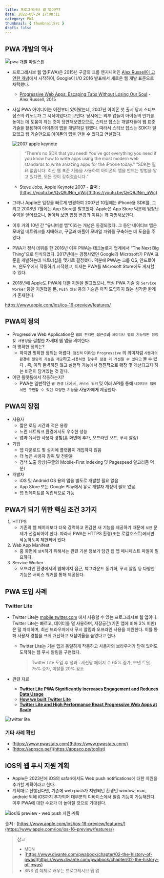 ```yaml
---
title: 프로그레시브 웹 앱이란?
date: 2022-08-24 17:08:11
category: PWA
thumbnail: { thumbnailSrc }
draft: false
---
```


## PWA 개발의 역사

![pwa 개발 마일스톤](../image/pwa_history.png)

- 프로그레시브 웹 앱(PWA)은 2015년 구글의 크롬 엔지니어인 [Alex Russell이 고안한 개념](https://infrequently.org/2015/06/progressive-apps-escaping-tabs-without-losing-our-soul/)에서 시작하여, Google이 I/O 2016 발표에서 새로운 웹 개발 표준으로 채택했다.
  - [Progressive Web Apps: Escaping Tabs Without Losing Our Soul](https://papago.naver.net/apis/site/proxy?url=https%3A%2F%2Finfrequently.org%2F2015%2F06%2Fprogressive-apps-escaping-tabs-without-losing-our-soul%2F) - Alex Russell, 2015
- 사실 PWA 아이디어는 이전부터 있어왔는데, 2007년 아이폰 첫 출시 당시 스티브 잡스의 키노트가 그 시작이었다고 보인다. 당시에는 외부 앱들이 아이폰의 인기를 높이는 데 도움이 되는 것이 당연해보였으므로, 스티브 잡스는 개발자들이 웹 표준 기술을 활용하여 아이폰의 앱을 개발하길 원했다. 따라서 스티브 잡스는 SDK가 필요없고 웹 기술만으로 아이폰의 앱을 만들 수 있다고 연설했다.

  ![2007 apple keynote](../image/2007_apple_keynote.png)

  > “There’s no SDK that you need! You’ve got everything you need if you know how to write apps using the most modern web standards to write amazing apps for the iPhone today.”
  > ”SDK는 필요 없습니다. 최신 웹 표준 기술을 사용하여 아이폰의 앱을 만드는 방법을 알고 있다면, 모든 것이 갖춰졌습니다.”

  - Steve Jobs, Apple Keynote 2007 -
    **출처 :** [https://youtu.be/QvQ9JNm_qWc](https://youtu.be/QvQ9JNm_qWc)
    >

- 그러나 Apple은 입장을 빠르게 변경하여 2007년 10월에는 iPhone용 SDK를, 그리고 2008년 7월에는 App Store를 발표했다. Apple은 App Store 덕분에 엄청난 수익을 얻어왔으니, 돌이켜 보면 입장 변경의 이유는 꽤 자명해보인다.
- 이후 거의 10년 간 “유니버셜 앱"이라는 개념은 동결되었다. 그 동안 네이티브 앱은 모바일 네트워크를 지배하고, 구글과 애플이 모바일 파워를 구축하는 데 도움을 주었다.
- PWA가 정식 데뷔를 한 2016년 이후 PWA는 테크놀로지 업계에서 “The Next Big Thing”으로 인식되었다. 2017년에는 경쟁사였던 Google과 Microsoft가 PWA 표준을 개발하는데 파트너십을 맺기로 결정했다. 덕분에 PWA는 크롬 OS, 안드로이드, 윈도우에서 작동하기 시작했고, 이제는 PWA를 Microsoft Store에도 게시할 수 있다.
- 2018년에 Apple도 PWA에 대한 지원을 발표했으나, 핵심 PWA 기술 중 `Service Worker` 등만 지원했을 뿐, `Push 알림` 등의 기술은 아직 도입하지 않는 심각한 한계가 존재한다.

<https://www.apple.com/ios/ios-16-preview/features/>

## PWA의 정의

- Progressive Web Application은 `웹의 편리한 접근성`과 `네이티브 앱의 기능적인 장점 및 사용성`을 결합한 차세대 웹 앱을 의미한다.
- 더 명확한 정의는?
  - 하지만 명확한 정의는 어렵다. `점진적` 이라는 `Progressive` 의 의미처럼 `사용자의 환경에 알맞게 기능을 제공`하고 `사용하면 할수록 점점 더 개선될 수 있다고` 볼 수 있다 . 즉, 아직 완벽하진 않고 실험적 기능에서 점진적으로 확장 및 개선되고자 하는 비전이 담겨있는 것 같다.
- 어떤 플랫폼에서 작동하는지?
  - PWA는 일반적인 `웹 환경` 내에서, `서비스 워커` 및 여러 API를 통해 `네이티브 앱에서만 구현할 수 있던 다양한 기능`을 사용자에게 제공한다.

## PWA의 장점

- 사용자
  - 짧은 로딩 시간과 적은 용량
  - 느린 네트워크 환경에서도 우수한 성능
  - 앱과 유사한 사용자 경험(홈 화면에 추가, 오프라인 모드, 푸시 알림)
- 기업
  - 앱 다운로드 및 설치에 플랫폼이 개입하지 않음
  - 더 높은 사용자 참여 및 전환율
  - 검색 노출 향상(구글의 Mobile-First Indexing 및 Pagespeed 알고리즘 덕분)
- 개발자
  - iOS 및 Android OS 용의 앱을 별도로 개발할 필요 없음
  - App Store 또는 Google Play에서 유료 개발자 계정이 필요 없음
  - 앱 업데이트를 독립적으로 가능

## PWA가 되기 위한 핵심 조건 3가지

1. HTTPS
   - 기존의 웹 페이지보다 더욱 강력하고 민감한 새 기능을 제공하기 때문에 `보안` 문제가 선결되어야 한다. 따라서 PWA는 HTTPS 환경(또는 로컬호스트)에서만 작동하도록 제한되어 있다.
2. Web App Manifest
   - 홈 화면에 `설치`하기 위해서는 관련 기본 정보가 담긴 웹 앱 매니페스트 파일이 필요하다.
3. Service Worker
   - 오프라인 환경에서의 웹페이지 접근, 백그라운드 동기화, 푸시 알림 등 다양한 기능은 서비스 워커를 통해 제공된다.

## PWA 도입 사례

### Twitter Lite

- Twitter Lite는 [mobile.twitter.com](http://mobile.twitter.com/) 에서 사용할 수 있는 프로그레시브 웹 앱이다. Twitter Lite는 빠르고, 데이터를 덜 사용하며, 저장공간(기존 앱에 비해 3% 미만)은 덜 차지하며, 최신 브라우저에서 푸시 알림과 오프라인 사용을 지원한다. 이를 통해 사용자 경험을 크게 개선하고 재참여율을 높였다고 한다.

  - Twitter Lite는 기본 앱과 동일하게 작동하고 사용자의 브라우저가 닫혀 있어도 도착하는 웹 푸시 알림을 구현했다.

    > Twitter Lite 도입 후 성과 : 세션당 페이지 수 65% 증가, 보낸 트윗 75% 증가, 이탈률 20% 감소

- 관련 자료
  - **[Twitter Lite PWA Significantly Increases Engagement and Reduces Data Usage](https://web.dev/twitter/)**
  - **[How we built Twitter Lite](https://blog.twitter.com/engineering/en_us/topics/open-source/2017/how-we-built-twitter-lite)**
  - **[Twitter Lite and High Performance React Progressive Web Apps at Scale](https://medium.com/@paularmstrong/twitter-lite-and-high-performance-react-progressive-web-apps-at-scale-d28a00e780a3)**

![twitter lite](../image/twitter_lite.png)

### 기타 사례 확인

- [https://www.pwastats.com](https://www.pwastats.com/)
- [https://appsco.pe/](https://appsco.pe/toplist)

## iOS의 웹 푸시 지원 계획

- Apple은 2023년에 iOS의 safari에서도 Web push notifications에 대한 지원을 추가할 계획이라고 한다.
- 계획대로 진행된다면, 기존에 web push가 지원되던 환경인 window, mac, android 외에 iOS까지 추가되어 대부분의 디바이스에서 알림 기능이 가능해진다. 이후 PWA에 대한 수요가 더 높아질 것으로 기대된다.

![ios16 preview - web push 지원 계획](../image/ios_web_push.png)

출처 : [https://www.apple.com/ios/ios-16-preview/features/](https://www.apple.com/ios/ios-16-preview/features/)

> 참고
>
> - MDN
> - [https://www.divante.com/pwabook/chapter/02-the-history-of-pwas](https://www.divante.com/pwabook/chapter/02-the-history-of-pwas)
> - SNS 앱 예제로 배우는 프로그레시브 웹 앱
